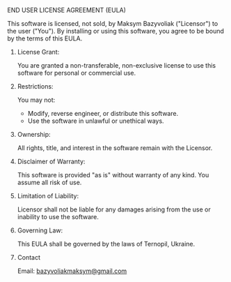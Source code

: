 END USER LICENSE AGREEMENT (EULA)

This software is licensed, not sold, by Maksym Bazyvoliak ("Licensor") to the user ("You"). By installing or using this software, you agree to be bound by the terms of this EULA.

1. License Grant:
   
    You are granted a non-transferable, non-exclusive license to use this software for personal or commercial use.

2. Restrictions:

    You may not:
    - Modify, reverse engineer, or distribute this software.
    - Use the software in unlawful or unethical ways.

3. Ownership:

    All rights, title, and interest in the software remain with the Licensor.

4. Disclaimer of Warranty:
   
    This software is provided "as is" without warranty of any kind. You assume all risk of use.

5. Limitation of Liability:
   
    Licensor shall not be liable for any damages arising from the use or inability to use the software.

6. Governing Law:

    This EULA shall be governed by the laws of Ternopil, Ukraine.

7. Contact

    Email: bazyvoliakmaksym@gmail.com
